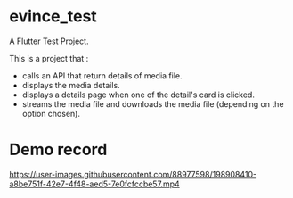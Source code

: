 # evince_test

A Flutter Test Project.

This is a project that :
- calls an API that return details of media file.
- displays the media details.
- displays a details page when one of the detail's card is clicked.
- streams the media file and downloads the media file (depending on the option chosen).

# Demo record

https://user-images.githubusercontent.com/88977598/198908410-a8be751f-42e7-4f48-aed5-7e0fcfccbe57.mp4

